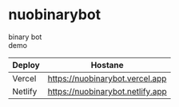 # nuobinarybot
binary bot<br/>
demo <br/>

| Deploy | Hostane |
| ------ | ------ |
| Vercel | https://nuobinarybot.vercel.app |
| Netlify | https://nuobinarybot.netlify.app |
